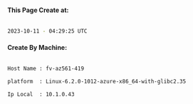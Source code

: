 
   
#### This Page Create at:

```bash

2023-10-11 - 04:29:25 UTC

```

#### Create By Machine:

```bash

Host Name : fv-az561-419

platform  : Linux-6.2.0-1012-azure-x86_64-with-glibc2.35

Ip Local  : 10.1.0.43

```

